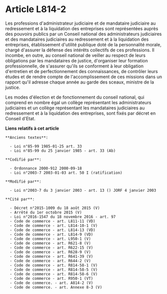 # Article L814-2

Les professions d'administrateur judiciaire et de mandataire judiciaire au redressement et à la liquidation des entreprises
sont représentées auprès des pouvoirs publics par un Conseil national des administrateurs judiciaires et des mandataires
judiciaires au redressement et à la liquidation des entreprises, établissement d'utilité publique doté de la personnalité
morale, chargé d'assurer la défense des intérêts collectifs de ces professions. Il incombe, en outre, au conseil national de
veiller au respect de leurs obligations par les mandataires de justice, d'organiser leur formation professionnelle, de
s'assurer qu'ils se conforment à leur obligation d'entretien et de perfectionnement des connaissances, de contrôler leurs
études et de rendre compte de l'accomplissement de ces missions dans un rapport qu'il adresse chaque année au garde des
sceaux, ministre de la justice.

Les modes d'élection et de fonctionnement du conseil national, qui comprend en nombre égal un collège représentant les
administrateurs judiciaires et un collège représentant les mandataires judiciaires au redressement et à la liquidation des
entreprises, sont fixés par décret en Conseil d'Etat.

**Liens relatifs à cet article**

	**Anciens textes**:

	  - Loi n°85-99 1985-01-25 art. 33
	  - Loi n°85-99 du 25 janvier 1985 - art. 33 (Ab)

	**Codifié par**:

	  - Ordonnance 2000-912 2000-09-18
	  - Loi n°2003-7 2003-01-03 art. 50 I (ratification)

	**Modifié par**:

	  - Loi n°2003-7 du 3 janvier 2003 - art. 13 () JORF 4 janvier 2003

	**Cité par**:

	  - Décret n°2015-1009 du 18 août 2015 (V)
	  - Arrêté du 1er octobre 2015 (V)
	  - Loi n°2016-1547 du 18 novembre 2016 - art. 97
	  - Code de commerce - art. L811-11 (VD)
	  - Code de commerce - art. L814-10-1 (V)
	  - Code de commerce - art. L814-13 (VD)
	  - Code de commerce - art. L814-9 (VD)
	  - Code de commerce - art. L950-1 (V)
	  - Code de commerce - art. R621-8 (V)
	  - Code de commerce - art. R622-15 (V)
	  - Code de commerce - art. R628-9 (V)
	  - Code de commerce - art. R641-39 (V)
	  - Code de commerce - art. R644-2 (V)
	  - Code de commerce - art. R814-58-1 (V)
	  - Code de commerce - art. R814-58-5 (V)
	  - Code de commerce - art. R814-58-6 (V)
	  - Code de commerce - art. R950-1 (VT)
	  - Code de commerce. - art. A814-2 (V)
	  - Code de commerce. - art. Annexe 8-3 (V)

